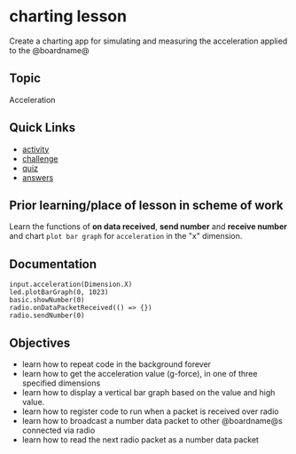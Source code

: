 # charting lesson

Create a charting app for simulating and measuring the acceleration applied to the @boardname@

## Topic

Acceleration

## Quick Links
* [activity](/lessons/charting/activity)
* [challenge](/lessons/charting/challenge)
* [quiz](/lessons/charting/quiz)
* [answers](/lessons/charting/quiz-answers)

## Prior learning/place of lesson in scheme of work

Learn the functions of **on data received**, **send number** and **receive number** and chart `plot bar graph` for `acceleration` in the "x" dimension.

## Documentation

```cards
input.acceleration(Dimension.X)
led.plotBarGraph(0, 1023)
basic.showNumber(0)
radio.onDataPacketReceived(() => {})
radio.sendNumber(0)
```

## Objectives

* learn how to repeat code in the background forever
* learn how to get the acceleration value (g-force), in one of three specified dimensions
* learn how to display a vertical bar graph based on the value and high value.
* learn how to register code to run when a packet is received over radio
* learn how to broadcast a number data packet to other @boardname@s connected via radio
* learn how to read the next radio packet as a number data packet
